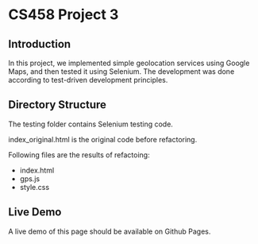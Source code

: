 # CS458 Project 3

## Introduction
In this project, we implemented simple geolocation services using Google Maps, and then tested it using Selenium. The development was done according to test-driven development principles.

## Directory Structure
The testing folder contains Selenium testing code.

index_original.html is the original code before refactoring.

Following files are the results of refactoing:
- index.html
- gps.js
- style.css

## Live Demo
A live demo of this page should be available on Github Pages.
